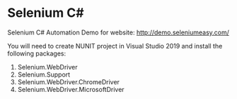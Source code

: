 # Selenium C#
Selenium C# Automation Demo for website: http://demo.seleniumeasy.com/

You will need to create NUNIT project in Visual Studio 2019 and install the following packages:
1. Selenium.WebDriver
2. Selenium.Support
3. Selenium.WebDriver.ChromeDriver
4. Selenium.WebDriver.MicrosoftDriver
